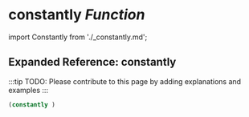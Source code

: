 # **constantly** *Function*

import Constantly from './_constantly.md';

<Constantly />

## Expanded Reference: constantly

:::tip
TODO: Please contribute to this page by adding explanations and examples
:::

```lisp
(constantly )
```
